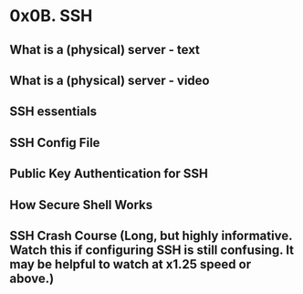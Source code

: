 # 0x0B. SSH
## What is a (physical) server - text
## What is a (physical) server - video
## SSH essentials
## SSH Config File
## Public Key Authentication for SSH
## How Secure Shell Works
## SSH Crash Course (Long, but highly informative. Watch this if configuring SSH is still confusing. It may be helpful to watch at x1.25 speed or above.)
